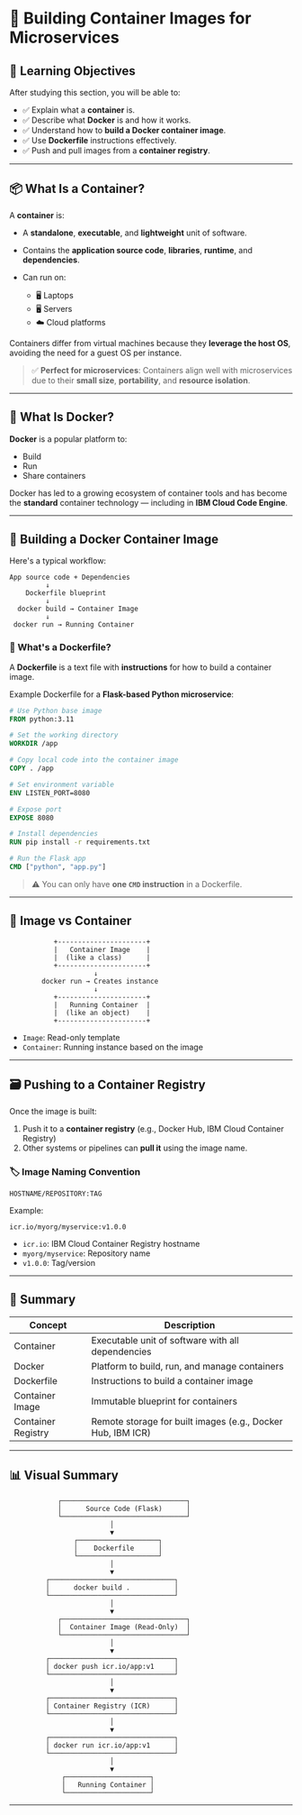 # 🐳 Building Container Images for Microservices

## 🎯 Learning Objectives

After studying this section, you will be able to:

- ✅ Explain what a **container** is.
- ✅ Describe what **Docker** is and how it works.
- ✅ Understand how to **build a Docker container image**.
- ✅ Use **Dockerfile** instructions effectively.
- ✅ Push and pull images from a **container registry**.

---

## 📦 What Is a Container?

A **container** is:

- A **standalone**, **executable**, and **lightweight** unit of software.
- Contains the **application source code**, **libraries**, **runtime**, and **dependencies**.
- Can run on:

  - 🖥️ Laptops
  - 🖥️ Servers
  - ☁️ Cloud platforms

Containers differ from virtual machines because they **leverage the host OS**, avoiding the need for a guest OS per instance.

> ✅ **Perfect for microservices**: Containers align well with microservices due to their **small size**, **portability**, and **resource isolation**.

---

## 🐳 What Is Docker?

**Docker** is a popular platform to:

- Build
- Run
- Share containers

Docker has led to a growing ecosystem of container tools and has become the **standard** container technology — including in **IBM Cloud Code Engine**.

---

## 🔨 Building a Docker Container Image

Here's a typical workflow:

```
App source code + Dependencies
         ↓
    Dockerfile blueprint
         ↓
  docker build → Container Image
         ↓
 docker run → Running Container
```

### 🧱 What's a Dockerfile?

A **Dockerfile** is a text file with **instructions** for how to build a container image.

Example Dockerfile for a **Flask-based Python microservice**:

```Dockerfile
# Use Python base image
FROM python:3.11

# Set the working directory
WORKDIR /app

# Copy local code into the container image
COPY . /app

# Set environment variable
ENV LISTEN_PORT=8080

# Expose port
EXPOSE 8080

# Install dependencies
RUN pip install -r requirements.txt

# Run the Flask app
CMD ["python", "app.py"]
```

> ⚠️ You can only have **one `CMD` instruction** in a Dockerfile.

---

## 📸 Image vs Container

```plaintext
           +----------------------+
           |   Container Image    |
           |  (like a class)      |
           +----------------------+
                     ↓
        docker run → Creates instance
                     ↓
           +----------------------+
           |   Running Container  |
           |  (like an object)    |
           +----------------------+
```

- `Image`: Read-only template
- `Container`: Running instance based on the image

---

## 🗃️ Pushing to a Container Registry

Once the image is built:

1. Push it to a **container registry** (e.g., Docker Hub, IBM Cloud Container Registry)
2. Other systems or pipelines can **pull it** using the image name.

### 🏷️ Image Naming Convention

```plaintext
HOSTNAME/REPOSITORY:TAG
```

Example:

```plaintext
icr.io/myorg/myservice:v1.0.0
```

- `icr.io`: IBM Cloud Container Registry hostname
- `myorg/myservice`: Repository name
- `v1.0.0`: Tag/version

---

## 📌 Summary

| Concept            | Description                                                 |
| ------------------ | ----------------------------------------------------------- |
| Container          | Executable unit of software with all dependencies           |
| Docker             | Platform to build, run, and manage containers               |
| Dockerfile         | Instructions to build a container image                     |
| Container Image    | Immutable blueprint for containers                          |
| Container Registry | Remote storage for built images (e.g., Docker Hub, IBM ICR) |

---

## 📊 Visual Summary

```plaintext
            ┌───────────────────────────────┐
            │      Source Code (Flask)      │
            └───────────────────────────────┘
                         │
                         ▼
                ┌────────────────────┐
                │    Dockerfile      │
                └────────────────────┘
                         │
                         ▼
         ┌───────────────────────────────┐
         │      docker build .           │
         └───────────────────────────────┘
                         │
                         ▼
            ┌───────────────────────────────┐
            │  Container Image (Read-Only)  │
            └───────────────────────────────┘
                         │
                         ▼
         ┌───────────────────────────────┐
         │ docker push icr.io/app:v1     │
         └───────────────────────────────┘
                         │
                         ▼
         ┌───────────────────────────────┐
         │ Container Registry (ICR)      │
         └───────────────────────────────┘
                         │
                         ▼
         ┌───────────────────────────────┐
         │ docker run icr.io/app:v1      │
         └───────────────────────────────┘
                         │
                         ▼
             ┌─────────────────────┐
             │   Running Container │
             └─────────────────────┘
```

---
